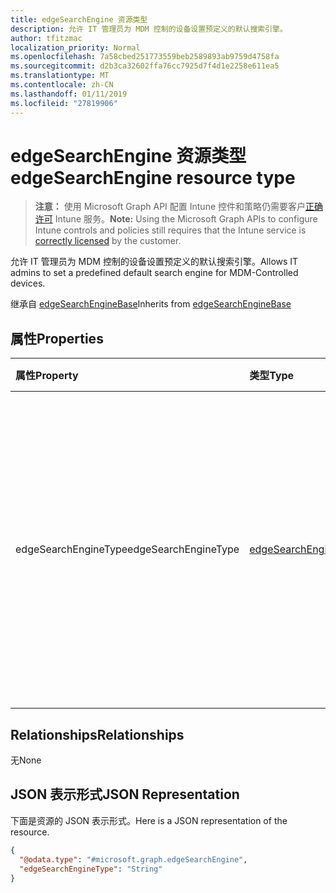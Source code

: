 ```yaml
---
title: edgeSearchEngine 资源类型
description: 允许 IT 管理员为 MDM 控制的设备设置预定义的默认搜索引擎。
author: tfitzmac
localization_priority: Normal
ms.openlocfilehash: 7a58cbed251773559beb2589893ab9759d4758fa
ms.sourcegitcommit: d2b3ca32602ffa76cc7925d7f4d1e2258e611ea5
ms.translationtype: MT
ms.contentlocale: zh-CN
ms.lasthandoff: 01/11/2019
ms.locfileid: "27819906"
---
```

# <a name="edgesearchengine-resource-type"></a><span data-ttu-id="a4fdc-103">edgeSearchEngine 资源类型</span><span class="sxs-lookup"><span data-stu-id="a4fdc-103">edgeSearchEngine resource type</span></span>

> <span data-ttu-id="a4fdc-104">**注意：** 使用 Microsoft Graph API 配置 Intune 控件和策略仍需要客户[正确许可](https://go.microsoft.com/fwlink/?linkid=839381) Intune 服务。</span><span class="sxs-lookup"><span data-stu-id="a4fdc-104">**Note:** Using the Microsoft Graph APIs to configure Intune controls and policies still requires that the Intune service is [correctly licensed](https://go.microsoft.com/fwlink/?linkid=839381) by the customer.</span></span>

<span data-ttu-id="a4fdc-105">允许 IT 管理员为 MDM 控制的设备设置预定义的默认搜索引擎。</span><span class="sxs-lookup"><span data-stu-id="a4fdc-105">Allows IT admins to set a predefined default search engine for MDM-Controlled devices.</span></span>

<span data-ttu-id="a4fdc-106">继承自 [edgeSearchEngineBase](../resources/intune-deviceconfig-edgesearchenginebase.md)</span><span class="sxs-lookup"><span data-stu-id="a4fdc-106">Inherits from [edgeSearchEngineBase](../resources/intune-deviceconfig-edgesearchenginebase.md)</span></span>

## <a name="properties"></a><span data-ttu-id="a4fdc-107">属性</span><span class="sxs-lookup"><span data-stu-id="a4fdc-107">Properties</span></span>
|<span data-ttu-id="a4fdc-108">属性</span><span class="sxs-lookup"><span data-stu-id="a4fdc-108">Property</span></span>|<span data-ttu-id="a4fdc-109">类型</span><span class="sxs-lookup"><span data-stu-id="a4fdc-109">Type</span></span>|<span data-ttu-id="a4fdc-110">说明</span><span class="sxs-lookup"><span data-stu-id="a4fdc-110">Description</span></span>|
|:---|:---|:---|
|<span data-ttu-id="a4fdc-111">edgeSearchEngineType</span><span class="sxs-lookup"><span data-stu-id="a4fdc-111">edgeSearchEngineType</span></span>|[<span data-ttu-id="a4fdc-112">edgeSearchEngineType</span><span class="sxs-lookup"><span data-stu-id="a4fdc-112">edgeSearchEngineType</span></span>](../resources/intune-deviceconfig-edgesearchenginetype.md)|<span data-ttu-id="a4fdc-113">允许 IT 管理员为 MDM 控制的设备设置预定义的默认搜索引擎。</span><span class="sxs-lookup"><span data-stu-id="a4fdc-113">Allows IT admins to set a predefined default search engine for MDM-Controlled devices.</span></span> <span data-ttu-id="a4fdc-114">可取值为：`default`、`bing`。</span><span class="sxs-lookup"><span data-stu-id="a4fdc-114">Possible values are: `default`, `bing`.</span></span>|

## <a name="relationships"></a><span data-ttu-id="a4fdc-115">Relationships</span><span class="sxs-lookup"><span data-stu-id="a4fdc-115">Relationships</span></span>
<span data-ttu-id="a4fdc-116">无</span><span class="sxs-lookup"><span data-stu-id="a4fdc-116">None</span></span>
## <a name="json-representation"></a><span data-ttu-id="a4fdc-117">JSON 表示形式</span><span class="sxs-lookup"><span data-stu-id="a4fdc-117">JSON Representation</span></span>
<span data-ttu-id="a4fdc-118">下面是资源的 JSON 表示形式。</span><span class="sxs-lookup"><span data-stu-id="a4fdc-118">Here is a JSON representation of the resource.</span></span>
<!-- {
  "blockType": "resource",
  "@odata.type": "microsoft.graph.edgeSearchEngine"
}
-->
``` json
{
  "@odata.type": "#microsoft.graph.edgeSearchEngine",
  "edgeSearchEngineType": "String"
}
```



